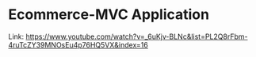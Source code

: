 # Ecommerce-MVC Application
Link: https://www.youtube.com/watch?v=_6uKjv-BLNc&list=PL2Q8rFbm-4ruTcZY39MNOsEu4p76HQ5VX&index=16
